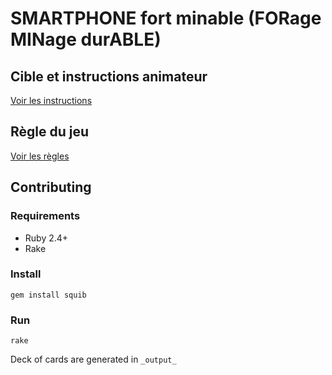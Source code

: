 # SMARTPHONE fort minable (FORage MINage durABLE)

## Cible et instructions animateur

[Voir les instructions](./PNP.md)

## Règle du jeu

[Voir les règles](./RULES.md)


## Contributing

### Requirements

- Ruby 2.4+
- Rake

### Install

`gem install squib`

### Run

`rake`

Deck of cards are generated in `_output_`


